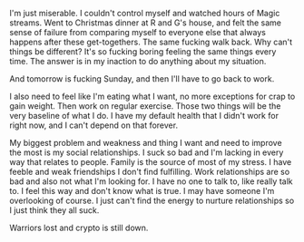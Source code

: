 I'm just miserable. I couldn't control myself and watched hours of Magic streams. Went to Christmas dinner at R and G's house, and felt the same sense of failure from comparing myself to everyone else that always happens after these get-togethers. The same fucking walk back. Why can't things be different? It's so fucking boring feeling the same things every time. The answer is in my inaction to do anything about my situation.

And tomorrow is fucking Sunday, and then I'll have to go back to work.

I also need to feel like I'm eating what I want, no more exceptions for crap to gain weight. Then work on regular exercise. Those two things will be the very baseline of what I do. I have my default health that I didn't work for right now, and I can't depend on that forever.

My biggest problem and weakness and thing I want and need to improve the most is my social relationships. I suck so bad and I'm lacking in every way that relates to people. Family is the source of most of my stress. I have feeble and weak friendships I don't find fulfilling. Work relationships are so bad and also not what I'm looking for. I have no one to talk to, like really talk to. I feel this way and don't know what is true. I may have someone I'm overlooking of course. I just can't find the energy to nurture relationships so I just think they all suck.

Warriors lost and crypto is still down.
